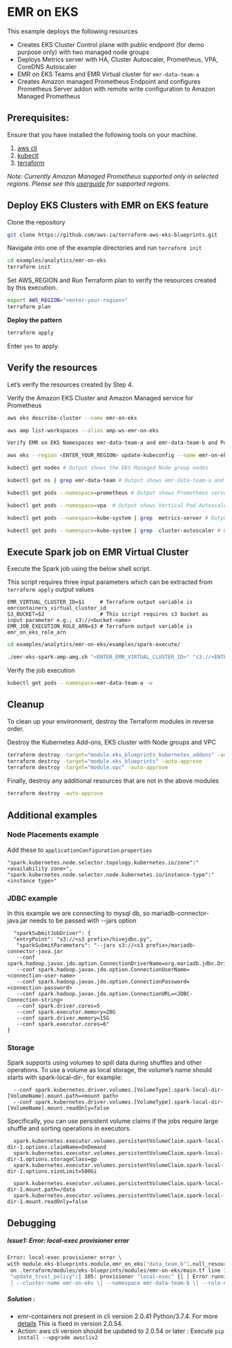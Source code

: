# EMR on EKS

This example deploys the following resources

- Creates EKS Cluster Control plane with public endpoint (for demo purpose only) with two managed node groups
- Deploys Metrics server with HA, Cluster Autoscaler, Prometheus, VPA, CoreDNS Autoscaler
- EMR on EKS Teams and EMR Virtual cluster for `emr-data-team-a`
- Creates Amazon managed Prometheus Endpoint and configures Prometheus Server addon with remote write configuration to Amazon Managed Prometheus

## Prerequisites:

Ensure that you have installed the following tools on your machine.

1. [aws cli](https://docs.aws.amazon.com/cli/latest/userguide/install-cliv2.html)
2. [kubectl](https://Kubernetes.io/docs/tasks/tools/)
3. [terraform](https://learn.hashicorp.com/tutorials/terraform/install-cli)

_Note: Currently Amazon Managed Prometheus supported only in selected regions. Please see this [userguide](https://docs.aws.amazon.com/prometheus/latest/userguide/what-is-Amazon-Managed-Service-Prometheus.html) for supported regions._

## Deploy EKS Clusters with EMR on EKS feature

Clone the repository

```sh
git clone https://github.com/aws-ia/terraform-aws-eks-blueprints.git
```

Navigate into one of the example directories and run `terraform init`

```sh
cd examples/analytics/emr-on-eks
terraform init
```

Set AWS_REGION and Run Terraform plan to verify the resources created by this execution.

```sh
export AWS_REGION="<enter-your-region>"
terraform plan
```

**Deploy the pattern**

```sh
terraform apply
```

Enter `yes` to apply.

## Verify the resources

Let’s verify the resources created by Step 4.

Verify the Amazon EKS Cluster and Amazon Managed service for Prometheus

```sh
aws eks describe-cluster --name emr-on-eks

aws amp list-workspaces --alias amp-ws-emr-on-eks
```

```sh
Verify EMR on EKS Namespaces emr-data-team-a and emr-data-team-b and Pod status for Prometheus, Vertical Pod Autoscaler, Metrics Server and Cluster Autoscaler.

aws eks --region <ENTER_YOUR_REGION> update-kubeconfig --name emr-on-eks # Creates k8s config file to authenticate with EKS Cluster

kubectl get nodes # Output shows the EKS Managed Node group nodes

kubectl get ns | grep emr-data-team # Output shows emr-data-team-a and emr-data-team-b namespaces for data teams

kubectl get pods --namespace=prometheus # Output shows Prometheus server and Node exporter pods

kubectl get pods --namespace=vpa  # Output shows Vertical Pod Autoscaler pods

kubectl get pods --namespace=kube-system | grep  metrics-server # Output shows Metric Server pod

kubectl get pods --namespace=kube-system | grep  cluster-autoscaler # Output shows Cluster Autoscaler pod
```

## Execute Spark job on EMR Virtual Cluster

Execute the Spark job using the below shell script.

This script requires three input parameters which can be extracted from `terraform apply` output values

    EMR_VIRTUAL_CLUSTER_ID=$1     # Terraform output variable is emrcontainers_virtual_cluster_id
    S3_BUCKET=$2                  # This script requires s3 bucket as input parameter e.g., s3://<bucket-name>
    EMR_JOB_EXECUTION_ROLE_ARN=$3 # Terraform output variable is emr_on_eks_role_arn

```sh
cd examples/analytics/emr-on-eks/examples/spark-execute/

./emr-eks-spark-amp-amg.sh "<ENTER_EMR_VIRTUAL_CLUSTER_ID>" "s3://<ENTER-YOUR-BUCKET-NAME>" "<EMR_JOB_EXECUTION_ROLE_ARN>"
```

Verify the job execution

```sh
kubectl get pods --namespace=emr-data-team-a -w
```

## Cleanup

To clean up your environment, destroy the Terraform modules in reverse order.

Destroy the Kubernetes Add-ons, EKS cluster with Node groups and VPC

```sh
terraform destroy -target="module.eks_blueprints_kubernetes_addons" -auto-approve
terraform destroy -target="module.eks_blueprints" -auto-approve
terraform destroy -target="module.vpc" -auto-approve
```

Finally, destroy any additional resources that are not in the above modules

```sh
terraform destroy -auto-approve
```

## Additional examples

### Node Placements example

Add these to `applicationConfiguration`.`properties`

    "spark.kubernetes.node.selector.topology.kubernetes.io/zone":"<availability zone>",
    "spark.kubernetes.node.selector.node.kubernetes.io/instance-type":"<instance type>"

### JDBC example
In this example we are connecting to mysql db, so mariadb-connector-java.jar needs to be passed with --jars option

      "sparkSubmitJobDriver": {
      "entryPoint": "s3://<s3 prefix>/hivejdbc.py",
       "sparkSubmitParameters": "--jars s3://<s3 prefix>/mariadb-connector-java.jar
       --conf spark.hadoop.javax.jdo.option.ConnectionDriverName=org.mariadb.jdbc.Driver
       --conf spark.hadoop.javax.jdo.option.ConnectionUserName=<connection-user-name>
       --conf spark.hadoop.javax.jdo.option.ConnectionPassword=<connection-password>
       --conf spark.hadoop.javax.jdo.option.ConnectionURL=<JDBC-Connection-string>
       --conf spark.driver.cores=5
       --conf spark.executor.memory=20G
       --conf spark.driver.memory=15G
       --conf spark.executor.cores=6"
    }

### Storage
Spark supports using volumes to spill data during shuffles and other operations.
To use a volume as local storage, the volume’s name should starts with spark-local-dir-,
for example:

      --conf spark.kubernetes.driver.volumes.[VolumeType].spark-local-dir-[VolumeName].mount.path=<mount path>
      --conf spark.kubernetes.driver.volumes.[VolumeType].spark-local-dir-[VolumeName].mount.readOnly=false

Specifically, you can use persistent volume claims if the jobs require large shuffle and sorting operations in executors.

      spark.kubernetes.executor.volumes.persistentVolumeClaim.spark-local-dir-1.options.claimName=OnDemand
      spark.kubernetes.executor.volumes.persistentVolumeClaim.spark-local-dir-1.options.storageClass=gp
      spark.kubernetes.executor.volumes.persistentVolumeClaim.spark-local-dir-1.options.sizeLimit=500Gi

      spark.kubernetes.executor.volumes.persistentVolumeClaim.spark-local-dir-1.mount.path=/data
      spark.kubernetes.executor.volumes.persistentVolumeClaim.spark-local-dir-1.mount.readOnly=false

## Debugging
##### Issue1: Error: local-exec provisioner error

```sh
Error: local-exec provisioner error \
with module.eks-blueprints.module.emr_on_eks["data_team_b"].null_resource.update_trust_policy,\
 on .terraform/modules/eks-blueprints/modules/emr-on-eks/main.tf line 105, in resource "null_resource" \
 "update_trust_policy":│ 105: provisioner "local-exec" {│ │ Error running command 'set -e│ │ aws emr-containers update-role-trust-policy \
 │ --cluster-name emr-on-eks \│ --namespace emr-data-team-b \│ --role-name emr-on-eks-emr-eks-data-team-b
```

##### Solution :

- emr-containers not present in cli version 2.0.41 Python/3.7.4. For more [details](https://github.com/aws/aws-cli/issues/6162)
  This is fixed in version 2.0.54.
- Action: aws cli version should be updated to 2.0.54 or later : Execute `pip install --upgrade awscliv2 `
